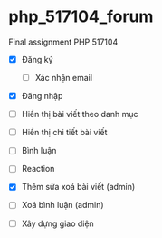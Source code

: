 # php_517104_forum
Final assignment PHP 517104

- [x] Đăng ký
  - [ ] Xác nhận email
- [x] Đăng nhập
- [ ] Hiển thị bài viết theo danh mục
- [ ] Hiển thị chi tiết bài viết
- [ ] Bình luận
- [ ] Reaction
- [x] Thêm sửa xoá bài viết (admin)
- [ ] Xoá bình luận (admin)

- [ ] Xây dựng giao diện